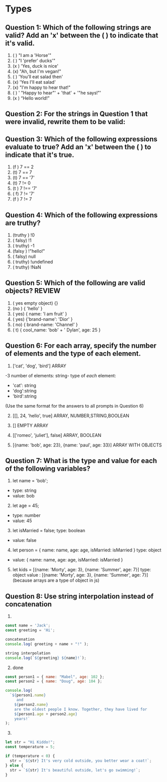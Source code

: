 # Types

## Question 1: Which of the following strings are valid? Add an 'x' between the ( ) to indicate that it's valid.

1. ( ) "I am a \'Horse\'"
2. ( ) "I 'prefer' ducks'"
3. (x ) 'Yes, duck is nice'
4. (x) "Ah, but I\'m vegan!"
5. ( ) 'You\'ll eat salad then'
6. (x) 'Yes I\'ll eat salad'
7. (x) "I'm happy to hear that!"
8. ( ) ' "Happy to hear"' + 'that' + '"he says!"'
9. (x ) “Hello world!”

## Question 2: For the strings in Question 1 that were invalid, rewrite them to be valid:

## Question 3: Which of the following expressions evaluate to true? Add an 'x' between the ( ) to indicate that it's true.

1. (f ) 7 == 2
2. (t) 7 == 7
3. (t) 7 == '7'
4. (t) 7 != 0
5. (t ) 7 !== '7'
6. ( f) 7 != '7'
7. (f ) 7 != 7

## Question 4: Which of the following expressions are truthy?

1. (truthy ) !0
2. ( falsy) !1
3. ( truthy) -1
4. (falsy ) !"hello!"
5. ( falsy) null
6. ( truthy) !undefined
7. ( truthy) !NaN

## Question 5: Which of the following are valid objects? REVIEW

1. ( yes empty object) {}
2. (no ) { 'hello' }
3. ( yes) { name: 'I am fruit' }
4. ( yes) {'brand-name': 'Dior' }
5. ( no) { brand-name: 'Channel' }
6. ( t) { cool_name: 'bob' + ' Dylan', age: 25 }

## Question 6: For each array, specify the number of elements and the type of each element.

1. ['cat', 'dog', 'bird'] ARRAY

-3 number of elements:
string- type of _each_ element:

- 'cat': string
- 'dog':string
- 'bird':string

(Use the same format for the answers to all prompts in Question 6)

2. [[], 24, 'hello', true] ARRAY, NUMBER,STRING,BOOLEAN

3. [] EMPTY ARRAY

4. [['romeo', 'juliet'], false] ARRAY, BOOLEAN

5. [{name: 'bob', age: 23}, {name: 'paul', age: 33}] ARRAY WITH OBJECTS

## Question 7: What is the type and value for each of the following variables?

1. let name = 'bob';

- type: string
- value: bob

2. let age = 45;

- type: number
- value: 45

3. let isMarried = false;
   type: boolean

- value: false

4. let person = { name: name, age: age, isMarried: isMarried }
   type: object

- value: { name: name, age: age, isMarried: isMarried }

5. let kids = [{name: 'Morty', age: 3}, {name: 'Summer', age: 7}]
   type: object
   value : [{name: 'Morty', age: 3}, {name: 'Summer', age: 7}]
   (because arrays are a type of object in js)

## Question 8: Use string interpolation instead of concatenation

1.

```js
const name = 'Jack';
const greeting = 'Hi';

concatenation
console.log( greeting + name + "!" );

string interpolation
console.log(`${greeting} ${name}!`);
```

2. done

```js
const person1 = { name: "Mabel", age: 102 };
const person2 = { name: "Doug", age: 104 };

console.log(
  `${person1.name}
     and
    ${person2.name}
    are the oldest people I know. Together, they have lived for
    ${person1.age + person2.age}
    years!`
);
```

3.

```js
let str = "Hi Kiddo!";
const temperature = 5;

if (temperature < 0) {
  str = `${str} It's very cold outside, you better wear a coat!`;
} else {
  str = `${str} It's beautiful outside, let's go swimming!`;
}
```
